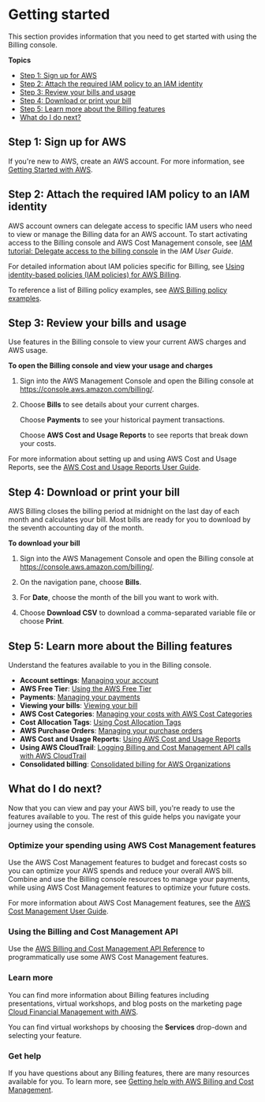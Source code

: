 # Getting started<a name="billing-getting-started"></a>

This section provides information that you need to get started with using the Billing console\.

**Topics**
+ [Step 1: Sign up for AWS](#billing-gs-review)
+ [Step 2: Attach the required IAM policy to an IAM identity](#step-2)
+ [Step 3: Review your bills and usage](#step-3)
+ [Step 4: Download or print your bill](#billing-gs-download)
+ [Step 5: Learn more about the Billing features](#billing-gs-features)
+ [What do I do next?](#what-next)

## Step 1: Sign up for AWS<a name="billing-gs-review"></a>

If you're new to AWS, create an AWS account\. For more information, see [Getting Started with AWS](http://aws.amazon.com/getting-started/)\.

## Step 2: Attach the required IAM policy to an IAM identity<a name="step-2"></a>

AWS account owners can delegate access to specific IAM users who need to view or manage the Billing data for an AWS account\. To start activating access to the Billing console and AWS Cost Management console, see [IAM tutorial: Delegate access to the billing console](https://docs.aws.amazon.com/IAM/latest/UserGuide/tutorial_billing.html) in the *IAM User Guide*\.

For detailed information about IAM policies specific for Billing, see [Using identity\-based policies \(IAM policies\) for AWS Billing](billing-permissions-ref.md)\.

To reference a list of Billing policy examples, see [AWS Billing policy examples](billing-example-policies.md)\.

## Step 3: Review your bills and usage<a name="step-3"></a>

Use features in the Billing console to view your current AWS charges and AWS usage\.

**To open the Billing console and view your usage and charges**

1. Sign into the AWS Management Console and open the Billing console at [https://console\.aws\.amazon\.com/billing/](https://console.aws.amazon.com/billing/)\.

1. Choose **Bills** to see details about your current charges\.

   Choose **Payments** to see your historical payment transactions\.

   Choose **AWS Cost and Usage Reports** to see reports that break down your costs\.

For more information about setting up and using AWS Cost and Usage Reports, see the [AWS Cost and Usage Reports User Guide](https://docs.aws.amazon.com/cur/latest/userguide/what-is-cur.html)\.

## Step 4: Download or print your bill<a name="billing-gs-download"></a>

AWS Billing closes the billing period at midnight on the last day of each month and calculates your bill\. Most bills are ready for you to download by the seventh accounting day of the month\.

**To download your bill**

1. Sign into the AWS Management Console and open the Billing console at [https://console\.aws\.amazon\.com/billing/](https://console.aws.amazon.com/billing/)\. 

1. On the navigation pane, choose **Bills**\.

1. For **Date**, choose the month of the bill you want to work with\.

1. Choose **Download CSV** to download a comma\-separated variable file or choose **Print**\.

## Step 5: Learn more about the Billing features<a name="billing-gs-features"></a>

Understand the features available to you in the Billing console\.
+ **Account settings**: [Managing your account](change-account-settings.md)
+ **AWS Free Tier**: [Using the AWS Free Tier](billing-free-tier.md)
+ **Payments**: [Managing your payments](manage-payments.md)
+ **Viewing your bills**: [Viewing your bill](getting-viewing-bill.md)
+ **AWS Cost Categories**: [Managing your costs with AWS Cost Categories](manage-cost-categories.md)
+ **Cost Allocation Tags**: [Using Cost Allocation Tags](cost-alloc-tags.md)
+ **AWS Purchase Orders**: [Managing your purchase orders](manage-purchaseorders.md)
+ **AWS Cost and Usage Reports**: [Using AWS Cost and Usage Reports](https://docs.aws.amazon.com/cur/latest/userguide/what-is-cur.html)
+ **Using AWS CloudTrail**: [Logging Billing and Cost Management API calls with AWS CloudTrail](logging-using-cloudtrail.md)
+ **Consolidated billing**: [Consolidated billing for AWS Organizations](consolidated-billing.md)

## What do I do next?<a name="what-next"></a>

Now that you can view and pay your AWS bill, you're ready to use the features available to you\. The rest of this guide helps you navigate your journey using the console\.

### Optimize your spending using AWS Cost Management features<a name="Billing-CMG"></a>

Use the AWS Cost Management features to budget and forecast costs so you can optimize your AWS spends and reduce your overall AWS bill\. Combine and use the Billing console resources to manage your payments, while using AWS Cost Management features to optimize your future costs\.

For more information about AWS Cost Management features, see the [AWS Cost Management User Guide](https://docs.aws.amazon.com/cost-management/latest/userguide/what-is-costmanagement.html)\.

### Using the Billing and Cost Management API<a name="Billing-API"></a>

Use the [AWS Billing and Cost Management API Reference](https://docs.aws.amazon.com/aws-cost-management/latest/APIReference/Welcome.html) to programmatically use some AWS Cost Management features\.

### Learn more<a name="Billing-tutorials"></a>

You can find more information about Billing features including presentations, virtual workshops, and blog posts on the marketing page [Cloud Financial Management with AWS](http://aws.amazon.com/aws-cost-management/)\.

You can find virtual workshops by choosing the **Services** drop\-down and selecting your feature\.

### Get help<a name="Billing-gethelp"></a>

If you have questions about any Billing features, there are many resources available for you\. To learn more, see [Getting help with AWS Billing and Cost Management](billing-get-answers.md)\.